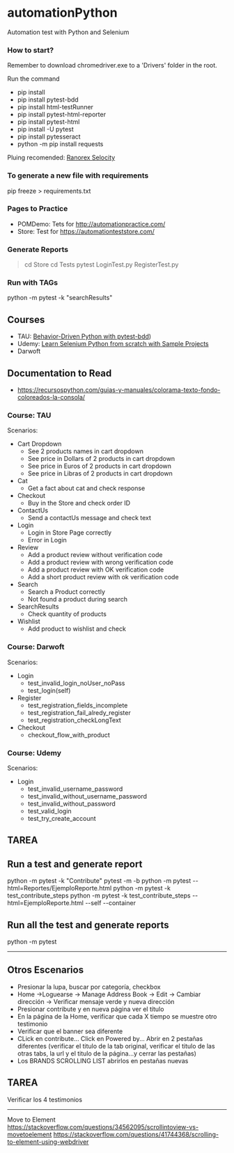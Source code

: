 # automationPython
Automation test with Python and Selenium

### How to start?
Remember to download chromedriver.exe to a 'Drivers' folder in the root.

Run the command 
* pip install
* pip install pytest-bdd
* pip install html-testRunner
* pip install pytest-html-reporter
* pip install pytest-html
* pip install -U pytest
* pip install pytesseract
* python -m pip install requests

Pluing recomended: [Ranorex Selocity](https://chrome.google.com/webstore/detail/ranorex-selocity/ocgghcnnjekfpbmafindjmijdpopafoe)

### To generate a new file with requirements
pip freeze > requirements.txt

### Pages to Practice
- POMDemo: Tets for http://automationpractice.com/
- Store: Test for https://automationteststore.com/
  
### Generate Reports
> cd Store
> cd Tests
> pytest LoginTest.py RegisterTest.py

### Run with TAGs
python -m pytest -k "searchResults"

## Courses
* TAU: [Behavior-Driven Python with pytest-bdd](https://testautomationu.applitools.com/behavior-driven-python-with-pytest-bdd/))
* Udemy: [Learn Selenium Python from scratch with Sample Projects](https://naranja.udemy.com/course/selenium-python-step-by-step-for-beginners/learn/lecture/23643210#overview)
* Darwoft

## Documentation to Read
* https://recursospython.com/guias-y-manuales/colorama-texto-fondo-coloreados-la-consola/

### Course: TAU
Scenarios:
* Cart Dropdown
  * See 2 products names in cart dropdown
  * See price in Dollars of 2 products in cart dropdown
  * See price in Euros of 2 products in cart dropdown
  * See price in Libras of 2 products in cart dropdown
* Cat
  * Get a fact about cat and check response
* Checkout
  * Buy in the Store and check order ID
* ContactUs
  * Send a contactUs message and check text
* Login
  * Login in Store Page correctly
  * Error in Login
* Review
  * Add a product review without verification code
  * Add a product review with wrong verification code
  * Add a product review with OK verification code
  * Add a short product review with ok verification code
* Search
  * Search a Product correctly
  * Not found a product during search
* SearchResults
  * Check quantity of products
* Wishlist
  * Add product to wishlist and check

### Course: Darwoft
Scenarios:
* Login
  * test_invalid_login_noUser_noPass 
  * test_login(self)
* Register
  * test_registration_fields_incomplete
  * test_registration_fail_alredy_register
  * test_registration_checkLongText
* Checkout
  * checkout_flow_with_product

### Course: Udemy
Scenarios:
* Login
  * test_invalid_username_password
  * test_invalid_without_username_password
  * test_invalid_without_password
  * test_valid_login
  * test_try_create_account

## TAREA


## Run a test and generate report
python -m pytest -k "Contribute"
pytest -m -b
python -m pytest --html=Reportes/EjemploReporte.html
python -m pytest -k test_contribute_steps
python -m pytest -k test_contribute_steps --html=EjemploReporte.html
--self --container

## Run all the test and generate reports
python -m pytest


----
## Otros Escenarios
* Presionar la lupa, buscar por categoría, checkbox
* Home ->Loguearse -> Manage Address Book -> Edit -> Cambiar dirección -> Verificar mensaje verde y nueva dirección
* Presionar contribute y en nueva página ver el título
* En la página de la Home, verificar que cada X tiempo se muestre otro testimonio
* Verificar que el banner sea diferente
* CLick en contribute... Click en Powered by... Abrir en 2 pestañas diferentes (verificar el titulo de la tab original, verificar el titulo de las otras tabs, la url y el titulo de la página...y cerrar las pestañas)
* Los BRANDS SCROLLING LIST abrirlos en pestañas nuevas

## TAREA
Verificar los 4 testimonios


----
Move to Element
https://stackoverflow.com/questions/34562095/scrollintoview-vs-movetoelement
https://stackoverflow.com/questions/41744368/scrolling-to-element-using-webdriver

